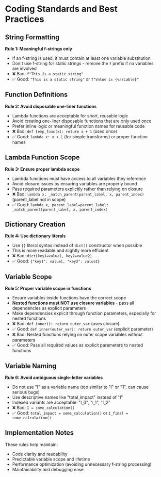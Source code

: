 # Coding Standards and Best Practices

## String Formatting
**Rule 1: Meaningful f-strings only**
- If an f-string is used, it must contain at least one variable substitution
- Don't use f-string for static strings - remove the `f` prefix if no variables are involved
- ❌ Bad: `f"This is a static string"`
- ✅ Good: `"This is a static string"` or `f"Value is {variable}"`

## Function Definitions
**Rule 2: Avoid disposable one-liner functions**
- Lambda functions are acceptable for short, reusable logic
- Avoid creating one-liner disposable functions that are only used once
- Prefer inline logic or meaningful function names for reusable code
- ❌ Bad: `def temp_func(x): return x + 1` (used once)
- ✅ Good: `lambda x: x + 1` (for simple transforms) or proper function names

## Lambda Function Scope
**Rule 3: Ensure proper lambda scope**
- Lambda functions must have access to all variables they reference
- Avoid closure issues by ensuring variables are properly bound
- Pass required parameters explicitly rather than relying on closure
- ❌ Bad: `lambda x: _match_parent(parent_label, x, parent_index)` (parent_label not in scope)
- ✅ Good: `lambda x, parent_label=parent_label: _match_parent(parent_label, x, parent_index)`

## Dictionary Creation
**Rule 4: Use dictionary literals**
- Use `{}` literal syntax instead of `dict()` constructor when possible
- This is more readable and slightly more efficient
- ❌ Bad: `dict(key1=value1, key2=value2)`
- ✅ Good: `{"key1": value1, "key2": value2}`

## Variable Scope
**Rule 5: Proper variable scope in functions**
- Ensure variables inside functions have the correct scope
- **Nested functions must NOT use closure variables** - pass all dependencies as explicit parameters
- Make dependencies explicit through function parameters, especially for nested functions
- ❌ Bad: `def inner(): return outer_var` (uses closure)
- ✅ Good: `def inner(outer_var): return outer_var` (explicit parameter)
- ❌ Bad: Nested functions relying on outer scope variables without parameters
- ✅ Good: Pass all required values as explicit parameters to nested functions

## Variable Naming
**Rule 6: Avoid ambiguous single-letter variables**
- Do not use "I" as a variable name (too similar to "l" or "1", can cause serious bugs)
- Use descriptive names like "total_impact" instead of "I"
- Indexed variants are acceptable: "I_0", "I_1", "I_2"
- ❌ Bad: `I = some_calculation()`
- ✅ Good: `total_impact = some_calculation()` or `I_final = some_calculation()`

## Implementation Notes
These rules help maintain:
- Code clarity and readability
- Predictable variable scope and lifetime
- Performance optimization (avoiding unnecessary f-string processing)
- Maintainability and debugging ease
